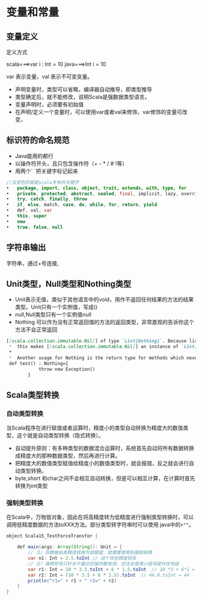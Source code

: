 # 变量和常量

## 变量定义

定义方式

scala===>var i : Int = 10
java===>Int i = 10


var 表示变量，val 表示不可变变量。

- 声明变量时，类型可以省略，编译器自动推导，即类型推导
- 类型确定后，就不能修改，说明Scala是强数据类型语言。
- 变量声明时，必须要有初始值
- 在声明/定义一个变量时，可以使用var或者val来修饰，var修饰的变量可改变，

## 标识符的命名规范

- Java能用的都行
- 以操作符开头，且只包含操作符（+ - * / # !等）
- 用两个\` \`把关键字标记起来

```java
//没变色的就是scala专有的关键字
•	package, import, class, object, trait, extends, with, type, for
•	private, protected, abstract, sealed, final, implicit, lazy, override
•	try, catch, finally, throw 
•	if, else, match, case, do, while, for, return, yield
•	def, val, var 
•	this, super
•	new
•	true, false, null
```

## 字符串输出

字符串，通过+号连接,

## Unit类型，Null类型和Nothing类型

- Unit表示无值，类似于其他语言中的void，用作不返回任何结果的方法的结果类型。Unit只有一个实例值，写成()
- null,Null类型只有一个实例值null
- Nothing 可以作为没有正常返回值的方法的返回类型，非常直观的告诉你这个方法不会正常返回

```md
[[scala.collection.immutable.Nil]] of type `List[Nothing]`. Because lists are covariant in Scala,
 *  this makes [[scala.collection.immutable.Nil]] an instance of `List[T]`, for any element of type `T`.
 *
 *  Another usage for Nothing is the return type for methods which never return normally.
 def test() : Nothing={
            throw new Exception()
        }
```

## Scala类型转换

### 自动类型转换
当Scala程序在进行赋值或者运算时，精度小的类型自动转换为精度大的数值类型，这个就是自动类型转换（隐式转换）。

- 自动提升原则：有多种类型的数据混合运算时，系统首先自动将所有数据转换成精度大的那种数据类型，然后再进行计算。
- 把精度大的数值类型赋值给精度小的数值类型时，就会报错，反之就会进行自动类型转换。
- byte,short 和char之间不会相互自动转换，但是可以相互计算，在计算时首先转换为int类型

### 强制类型转换

在Scala中，万物皆对象，因此在将高精度转为低精度进行强制类型转换时，可以调用低精度数据的方法toXXX方法。部分类型转字符串时可以使用 java中的`+""`。

```java
object Scala15_TestForceTransfer {

    def main(args: Array[String]): Unit = {
        //（1）将数据由高精度转换为低精度，就需要使用到强制转换
        var n1: Int = 2.5.toInt // 这个存在精度损失
        //（2）强转符号只针对于最近的操作数有效，往往会使用小括号提升优先级
        var r1: Int = 10 * 3.5.toInt + 6 * 1.5.toInt  // 10 *3 + 6*1 = 36
        var r2: Int = (10 * 3.5 + 6 * 1.5).toInt  // 44.0.toInt = 44
        println("r1=" + r1 + " r2=" + r2)
    }
}
```





